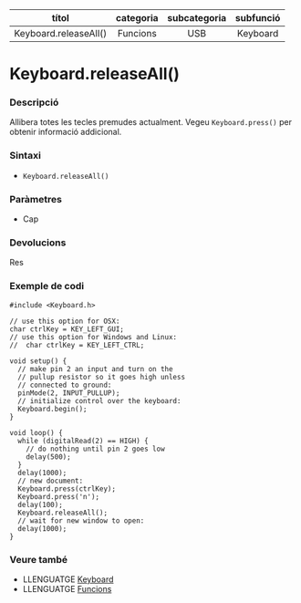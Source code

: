
| títol | categoria  | subcategoria | subfunció |
| :---: | :--------: | :----------: | :-------: |
| Keyboard.releaseAll() | Funcions | USB | Keyboard |

# Keyboard.releaseAll()

### Descripció

Allibera totes les tecles premudes actualment. Vegeu `Keyboard.press()` per obtenir informació addicional.

### Sintaxi

* `Keyboard.releaseAll()`

### Paràmetres

* Cap

### Devolucions

Res

### Exemple de codi

```
#include <Keyboard.h>

// use this option for OSX:
char ctrlKey = KEY_LEFT_GUI;
// use this option for Windows and Linux:
//  char ctrlKey = KEY_LEFT_CTRL;

void setup() {
  // make pin 2 an input and turn on the
  // pullup resistor so it goes high unless
  // connected to ground:
  pinMode(2, INPUT_PULLUP);
  // initialize control over the keyboard:
  Keyboard.begin();
}

void loop() {
  while (digitalRead(2) == HIGH) {
    // do nothing until pin 2 goes low
    delay(500);
  }
  delay(1000);
  // new document:
  Keyboard.press(ctrlKey);
  Keyboard.press('n');
  delay(100);
  Keyboard.releaseAll();
  // wait for new window to open:
  delay(1000);
}
```

### Veure també

* LLENGUATGE [Keyboard](../Keyboard.md)
* LLENGUATGE [Funcions](../../Funcions.md)
